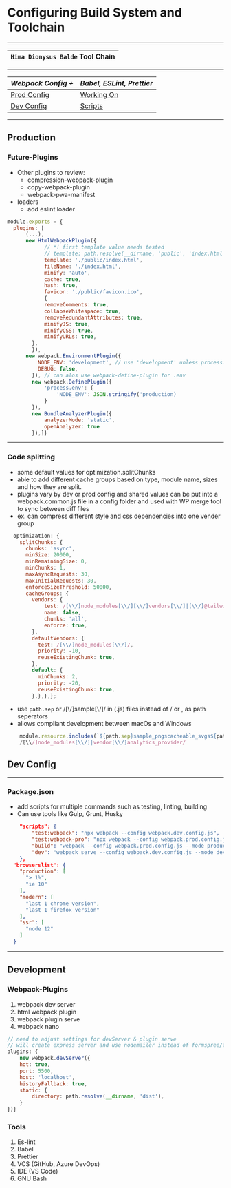 # Configuring Build System and Toolchain

___

| `Hima Dionysus Balde` Tool Chain |
| --- |

___
|_Webpack Config +_|_Babel, ESLint, Prettier_|
| ---------- | ---------- |
| [Prod Config](#production) | [Working On](#Future-Plugins) | [code splitting](#code-splitting) |
| [Dev Config](#development) | [Scripts](#package.json) | [Tools](#tools) |
___

## Production

### Future-Plugins

- Other plugins to review:
  - compression-webpack-plugin
  - copy-webpack-plugin
  - webpack-pwa-manifest
- loaders
  - add eslint loader

```js
module.exports = {
  plugins: [
	  (...),
	  new HtmlWebpackPlugin({
			// *! first template value needs tested
			// template: path.resolve(__dirname, 'public', 'index.html'),
			template: './public/index.html',
			fileName: './index.html',
			minify: 'auto',
			cache: true,
			hash: true,
			favicon: './public/favicon.ico',
			{
			removeComments: true,
			collapseWhitespace: true,
			removeRedundantAttributes: true,
			minifyJS: true,
			minifyCSS: true,
			minifyURLs: true,
		},
		}),
	  new webpack.EnvironmentPlugin({
		  NODE_ENV: 'development', // use 'development' unless process.env.NODE_ENV is defined
		  DEBUG: false,
		}), // can alos use webpack-define-plugin for .env
		new webpack.DefinePlugin({
			'process.env': {
				'NODE_ENV': JSON.stringify('production)
			}
		}),
		new BundleAnalyzerPlugin({
			analyzerMode: 'static',
			openAnalyzer: true
		}),]}
```

___

### Code splitting

- some default values for optimization.splitChunks
- able to add different cache groups based on type, module name, sizes and how they are split.
- plugins vary by dev or prod config and shared values can be put into a webpack.common.js file in a config folder and used with WP merge tool to sync between diff files
- ex. can compress different style and css dependencies into one vender group

```js
  optimization: {
    splitChunks: {
      chunks: 'async',
      minSize: 20000,
      minRemainingSize: 0,
      minChunks: 1,
      maxAsyncRequests: 30,
      maxInitialRequests: 30,
      enforceSizeThreshold: 50000,
      cacheGroups: {
		vendors: {
			test: /[\\/]node_modules[\\/][\\/]vendors[\\/]|[\\/]@tailwindcss[\\/]|[\\/]@fortawesome[\\/]|[\\/]@emotionreact[\\/]|[\\/]@emotion[\\/]|[\\/]@mui/,
			name: false,
			chunks: 'all',
			enforce: true,
		},
        defaultVendors: {
          test: /[\\/]node_modules[\\/]/,
          priority: -10,
          reuseExistingChunk: true,
        },
        default: {
          minChunks: 2,
          priority: -20,
          reuseExistingChunk: true,
        },},},};
```

- use `path.sep`  or /[\\/]sample[\\/]/ in (.js) files instead of / or \, as path seperators
- allows compliant development between macOs and Windows

```js
	module.resource.includes(`${path.sep}sample_pngscacheable_svgs${path.sep}`)
	/[\\/]node_modules[\\/]|vendor[\\/]analytics_provider/
```

## Dev Config

___

### Package.json

- add scripts for multiple commands such as testing, linting, building
- Can use tools like Gulp, Grunt, Husky

```json
	"scripts": {
		"test:webpack": "npx webpack --config webpack.dev.config.js",
		"test:webpack-pro": "npx webpack --config webpack.prod.config.js",
		"build": "webpack --config webpack.prod.config.js --mode production",
		"dev": "webpack serve --config webpack.dev.config.js --mode development",
	},
  "browserslist": {
    "production": [
      "> 1%",
      "ie 10"
    ],
    "modern": [
      "last 1 chrome version",
      "last 1 firefox version"
    ],
    "ssr": [
      "node 12"
    ]
  }
```

___

## Development

### Webpack-Plugins

1. webpack dev server
2. html webpack plugin
3. webpack plugin serve
4. webpack nano

```js
// need to adjust settings for devServer & plugin serve
// will create express server and use nodemailer instead of formspree/formik in v4-5
plugins: {
	new webpack.devServer({
	hot: true,
	port: 5500,
	host: 'localhost',
	historyFallback: true,
	static: {
		directory: path.resolve(__dirname, 'dist'),
	}
})}
```

### Tools

1. Es-lint
2. Babel
3. Prettier
4. VCS (GitHub, Azure DevOps)
5. IDE (VS Code)
6. GNU Bash
